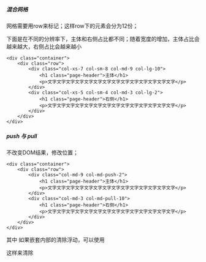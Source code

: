##### 混合网格

网格需要用row来标记；这样row下的元素会分为12份；

下面是在不同的分辨率下，主体和右侧占比都不同；随着宽度的增加，主体占比会越来越大，右侧占比会越来越小

	<div class="container">
	    <div class="row">
	        <div class="col-xs-7 col-sm-8 col-md-9 col-lg-10">
	            <h1 class="page-header">主体</h1>
	            <p>文字文字文字文字文字文字文字文字文字文字文字文字文字文字</p>
	        </div>
	        <div class="col-xs-5 col-sm-4 col-md-3 col-lg-2">
	            <h1 class="page-header">右侧</h1>
	            <p>文字文字文字文字文字文字文字文字文字文字文字文字文字文字</p>
	        </div>
	    </div>
	</div>

##### push 与 pull

不改变DOM结果，修改位置；

	<div class="container">
	    <div class="row">
	        <div class="col-md-9 col-md-push-2">
	            <h1 class="page-header">主体</h1>
	            <p>文字文字文字文字文字文字文字文字文字文字文字文字文字文字</p>
	        </div>
	        <div class="col-md-3 col-md-pull-10">
	            <h1 class="page-header">右侧</h1>
	            <p>文字文字文字文字文字文字文字文字文字文字文字文字文字文字</p>
	        </div>
	    </div>
	</div>


其中 如果嵌套内部的清除浮动，可以使用  <div class="clearfix"></div> 这样来清除

